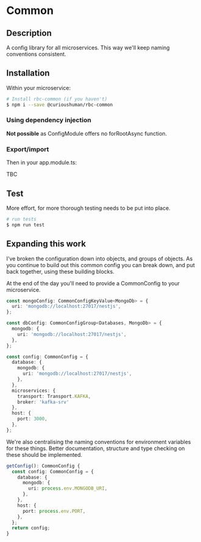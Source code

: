 # Common

## Description

A config library for all microservices. This way we'll keep naming conventions consistent.

## Installation

Within your microservice:

```bash
# Install rbc-common (if you haven't)
$ npm i --save @curioushuman/rbc-common
```

### Using dependency injection

**Not possible** as ConfigModule offers no forRootAsync function.

### Export/import

Then in your app.module.ts:

TBC

## Test

More effort, for more thorough testing needs to be put into place.

```bash
# run tests
$ npm run test
```

## Expanding this work

I've broken the configuration down into objects, and groups of objects. As you continue to build out this common config you can break down, and put back together, using these building blocks.

At the end of the day you'll need to provide a CommonConfig to your microservice.

```typescript
const mongoConfig: CommonConfigKeyValue<MongoDb> = {
  uri: 'mongodb://localhost:27017/nestjs',
};

const dbConfig: CommonConfigGroup<Databases, MongoDb> = {
  mongodb: {
    uri: 'mongodb://localhost:27017/nestjs',
  },
};

const config: CommonConfig = {
  database: {
    mongodb: {
      uri: 'mongodb://localhost:27017/nestjs',
    },
  },
  microservices: {
    transport: Transport.KAFKA,
    broker: 'kafka-srv'
  },
  host: {
    port: 3000,
  },
};
```

We're also centralising the naming conventions for environment variables for these things. Better documentation, structure and type checking on these should be implemented.

```typescript
getConfig(): CommonConfig {
  const config: CommonConfig = {
    database: {
      mongodb: {
        uri: process.env.MONGODB_URI,
      },
    },
    host: {
      port: process.env.PORT,
    },
  };
  return config;
}
```
